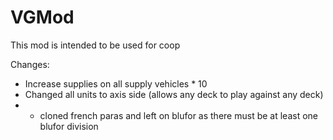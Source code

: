 # VGMod 

This mod is intended to be used for coop

Changes:

- Increase supplies on all supply vehicles * 10
- Changed all units to axis side (allows any deck to play against any deck)
- - cloned french paras and left on blufor as there must be at least one blufor division 